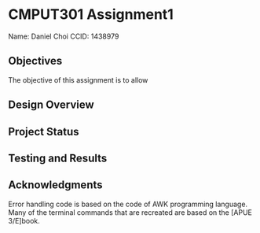 # CMPUT301 Assignment1

Name: Daniel Choi
CCID: 1438979

## Objectives

The objective of this assignment is to allow 

## Design Overview

## Project Status

## Testing and Results

## Acknowledgments
Error handling code is based on the code of AWK programming language.
Many of the terminal commands that are recreated are based on the [APUE 3/E]book.

